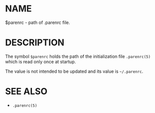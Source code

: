 # NAME
$parenrc - path of .parenrc file.

# DESCRIPTION
The symbol `$parenrc` holds the path of the initialization file `.parenrc(5)` which is read only once at startup.

The value is not intended to be updated and its value is `~/.parenrc`.

# SEE ALSO
- `.parenrc(5)`
